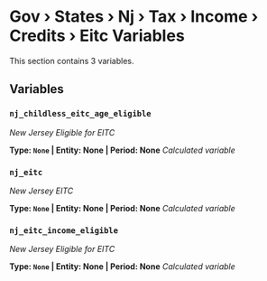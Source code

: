 # Gov › States › Nj › Tax › Income › Credits › Eitc Variables

This section contains 3 variables.

## Variables

### `nj_childless_eitc_age_eligible`
*New Jersey Eligible for EITC*

**Type: `None` | Entity: None | Period: None**
*Calculated variable*

### `nj_eitc`
*New Jersey EITC*

**Type: `None` | Entity: None | Period: None**
*Calculated variable*

### `nj_eitc_income_eligible`
*New Jersey Eligible for EITC*

**Type: `None` | Entity: None | Period: None**
*Calculated variable*
